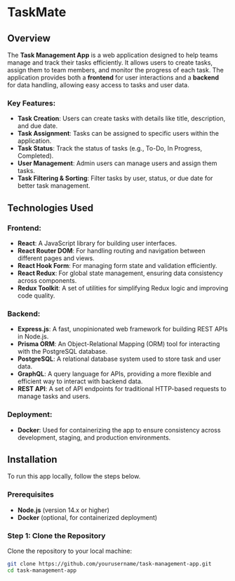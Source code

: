 # TaskMate
## Overview

The **Task Management App** is a web application designed to help teams manage and track their tasks efficiently. It allows users to create tasks, assign them to team members, and monitor the progress of each task. The application provides both a **frontend** for user interactions and a **backend** for data handling, allowing easy access to tasks and user data.

### Key Features:
- **Task Creation**: Users can create tasks with details like title, description, and due date.
- **Task Assignment**: Tasks can be assigned to specific users within the application.
- **Task Status**: Track the status of tasks (e.g., To-Do, In Progress, Completed).
- **User Management**: Admin users can manage users and assign them tasks.
- **Task Filtering & Sorting**: Filter tasks by user, status, or due date for better task management.

## Technologies Used

### Frontend:
- **React**: A JavaScript library for building user interfaces.
- **React Router DOM**: For handling routing and navigation between different pages and views.
- **React Hook Form**: For managing form state and validation efficiently.
- **React Redux**: For global state management, ensuring data consistency across components.
- **Redux Toolkit**: A set of utilities for simplifying Redux logic and improving code quality.

### Backend:
- **Express.js**: A fast, unopinionated web framework for building REST APIs in Node.js.
- **Prisma ORM**: An Object-Relational Mapping (ORM) tool for interacting with the PostgreSQL database.
- **PostgreSQL**: A relational database system used to store task and user data.
- **GraphQL**: A query language for APIs, providing a more flexible and efficient way to interact with backend data.
- **REST API**: A set of API endpoints for traditional HTTP-based requests to manage tasks and users.

### Deployment:
- **Docker**: Used for containerizing the app to ensure consistency across development, staging, and production environments.

## Installation

To run this app locally, follow the steps below.

### Prerequisites

- **Node.js** (version 14.x or higher)
- **Docker** (optional, for containerized deployment)

### Step 1: Clone the Repository

Clone the repository to your local machine:

```bash
git clone https://github.com/yourusername/task-management-app.git
cd task-management-app
